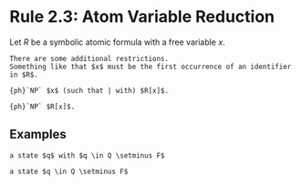 Rule 2.3: Atom Variable Reduction
=================================

Let $R$ be a symbolic atomic formula with a free variable $x$.


```{note}
There are some additional restrictions.
Something like that $x$ must be the first occurrence of an identifier in $R$.
```



```{rewrite-rule}
{ph}`NP` $x$ (such that | with) $R[x]$.

{ph}`NP` $R[x]$.
```


Examples
--------

```{rewrite-rule}
a state $q$ with $q \in Q \setminus F$

a state $q \in Q \setminus F$
```
